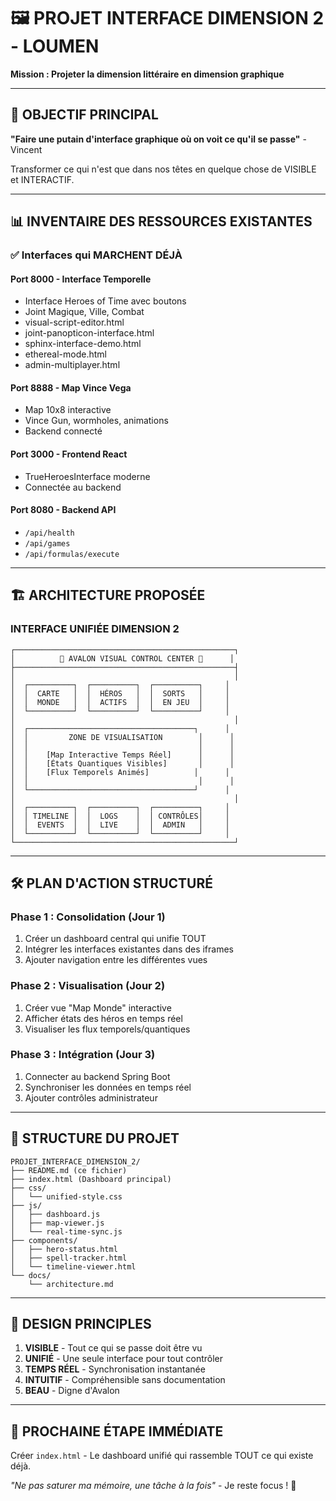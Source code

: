 # 🖼️ PROJET INTERFACE DIMENSION 2 - LOUMEN
**Mission : Projeter la dimension littéraire en dimension graphique**

---

## 🎯 **OBJECTIF PRINCIPAL**

**"Faire une putain d'interface graphique où on voit ce qu'il se passe"** - Vincent

Transformer ce qui n'est que dans nos têtes en quelque chose de VISIBLE et INTERACTIF.

---

## 📊 **INVENTAIRE DES RESSOURCES EXISTANTES**

### ✅ **Interfaces qui MARCHENT DÉJÀ**

#### **Port 8000 - Interface Temporelle**
- Interface Heroes of Time avec boutons
- Joint Magique, Ville, Combat
- visual-script-editor.html
- joint-panopticon-interface.html
- sphinx-interface-demo.html
- ethereal-mode.html
- admin-multiplayer.html

#### **Port 8888 - Map Vince Vega**
- Map 10x8 interactive
- Vince Gun, wormholes, animations
- Backend connecté

#### **Port 3000 - Frontend React**
- TrueHeroesInterface moderne
- Connectée au backend

#### **Port 8080 - Backend API**
- `/api/health`
- `/api/games`
- `/api/formulas/execute`

---

## 🏗️ **ARCHITECTURE PROPOSÉE**

### **INTERFACE UNIFIÉE DIMENSION 2**

```
┌─────────────────────────────────────────────────┐
│          🌟 AVALON VISUAL CONTROL CENTER 🌟      │
├─────────────────────────────────────────────────┤
│                                                 │
│  ┌──────────┐  ┌──────────┐  ┌──────────┐     │
│  │  CARTE   │  │  HÉROS   │  │  SORTS   │     │
│  │  MONDE   │  │  ACTIFS  │  │  EN JEU  │     │
│  └──────────┘  └──────────┘  └──────────┘     │
│                                                 │
│  ┌─────────────────────────────────────┐      │
│  │         ZONE DE VISUALISATION        │      │
│  │                                      │      │
│  │    [Map Interactive Temps Réel]      │      │
│  │    [États Quantiques Visibles]       │      │
│  │    [Flux Temporels Animés]          │      │
│  │                                      │      │
│  └─────────────────────────────────────┘      │
│                                                 │
│  ┌──────────┐  ┌──────────┐  ┌──────────┐     │
│  │ TIMELINE │  │  LOGS    │  │ CONTRÔLES│     │
│  │  EVENTS  │  │  LIVE    │  │  ADMIN   │     │
│  └──────────┘  └──────────┘  └──────────┘     │
└─────────────────────────────────────────────────┘
```

---

## 🛠️ **PLAN D'ACTION STRUCTURÉ**

### **Phase 1 : Consolidation (Jour 1)**
1. Créer un dashboard central qui unifie TOUT
2. Intégrer les interfaces existantes dans des iframes
3. Ajouter navigation entre les différentes vues

### **Phase 2 : Visualisation (Jour 2)**
1. Créer vue "Map Monde" interactive
2. Afficher états des héros en temps réel
3. Visualiser les flux temporels/quantiques

### **Phase 3 : Intégration (Jour 3)**
1. Connecter au backend Spring Boot
2. Synchroniser les données en temps réel
3. Ajouter contrôles administrateur

---

## 📁 **STRUCTURE DU PROJET**

```
PROJET_INTERFACE_DIMENSION_2/
├── README.md (ce fichier)
├── index.html (Dashboard principal)
├── css/
│   └── unified-style.css
├── js/
│   ├── dashboard.js
│   ├── map-viewer.js
│   └── real-time-sync.js
├── components/
│   ├── hero-status.html
│   ├── spell-tracker.html
│   └── timeline-viewer.html
└── docs/
    └── architecture.md
```

---

## 🎨 **DESIGN PRINCIPLES**

1. **VISIBLE** - Tout ce qui se passe doit être vu
2. **UNIFIÉ** - Une seule interface pour tout contrôler
3. **TEMPS RÉEL** - Synchronisation instantanée
4. **INTUITIF** - Compréhensible sans documentation
5. **BEAU** - Digne d'Avalon

---

## 🚀 **PROCHAINE ÉTAPE IMMÉDIATE**

Créer `index.html` - Le dashboard unifié qui rassemble TOUT ce qui existe déjà.

*"Ne pas saturer ma mémoire, une tâche à la fois"* - Je reste focus ! 🎯